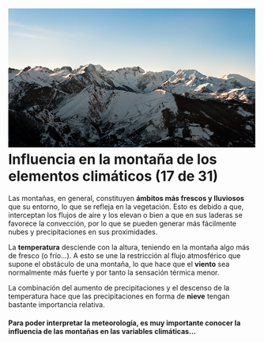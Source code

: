 # ![montañas](img/3135375748_883a0e0d8f.jpg)Influencia en la montaña de los elementos climáticos (17 de 31)

Las montañas, en general, constituyen **ámbitos más frescos y lluviosos** que su entorno, lo que se refleja en la vegetación. Esto es debido a que, interceptan los flujos de aire y los elevan o bien a que en sus laderas se favorece la convección, por lo que se pueden generar más fácilmente nubes y precipitaciones en sus proximidades.

La **temperatura** desciende con la altura, teniendo en la montaña algo más de fresco (o frío...). A esto se une la restricción al flujo atmosférico que supone el obstáculo de una montaña, lo que hace que el **viento** sea normalmente más fuerte y por tanto la sensación térmica menor.

La combinación del aumento de precipitaciones y el descenso de la temperatura hace que las precipitaciones en forma de **nieve** tengan bastante importancia relativa.  

#### Para poder interpretar la meteorología, es muy importante conocer la influencia de las montañas en las variables climáticas...  

